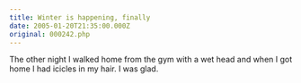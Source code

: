 ```yaml
---
title: Winter is happening, finally
date: 2005-01-20T21:35:00.000Z
original: 000242.php
---
```


The other night I walked home from the gym with a wet head and when I got home I had icicles in my hair. I was glad.

